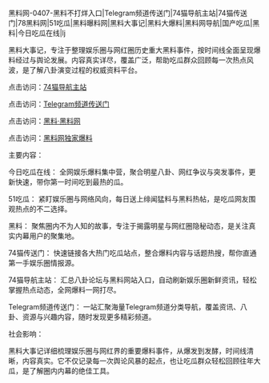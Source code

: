 #
黑料网-0407-黑料不打烊入口|Telegram频道传送门|74猫导航主站|74猫传送门|78黑料网|51吃瓜|黑料曝料网|黑料大事记|黑料大爆料|黑料网导航|国产吃瓜|黑料|今日吃瓜在线|lj

黑料大事记，专注于整理娱乐圈与网红圈历史重大黑料事件，按时间线全面呈现爆料经过与舆论发展。内容真实详尽，覆盖广泛，帮助吃瓜群众回顾每一次热点风波，是了解八卦演变过程的权威资料平台。


点击访问：<a href="https://74mao.com/">74猫导航主站</a>

点击访问：<a href="https://74mao.com/">Telegram频道传送门</a>

点击访问：<a href="https://gbs-3wd.pages.dev/">黑料·黑料网</a>

点击访问：<a href="https://gdas.pages.dev/">黑料网独家爆料</a>


主要内容：

今日吃瓜在线： 全网娱乐爆料集中营，聚合明星八卦、网红争议与突发事件，更新快速，带你第一时间吃到最热的瓜。

51吃瓜： 紧盯娱乐圈与网络风向，每日送上绯闻猛料与黑料热帖，是吃瓜网友围观热点的不二选择。

黑料： 聚焦圈内不为人知的故事，专注于揭露明星与网红圈隐秘动态，是关注真实内幕用户的聚集地。

74猫传送门： 快速链接各大热门吃瓜站点，整合爆料内容与话题热搜，帮你直通第一手娱乐圈情报源。

74猫导航主站： 汇总八卦论坛与黑料网站入口，自动刷新娱乐圈新鲜资讯，轻松掌握热点动态，全网爆料一网打尽。

Telegram频道传送门： 一站汇聚海量Telegram频道分类导航，覆盖资讯、八卦、资源与兴趣内容，随时发现更多精彩频道。

社会影响：

黑料大事记详细梳理娱乐圈与网红界的重要爆料事件，从爆发到发酵，时间线清晰，内容真实。它不仅记录每一次舆论风暴的起点，也让吃瓜群众轻松回顾往年大瓜，是了解圈内内幕的绝佳工具。

<span style="display:none;">[Canonical link](https://github.com/biesi999/65565 ）</span>
